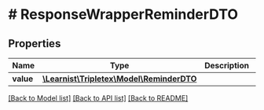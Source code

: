# # ResponseWrapperReminderDTO

## Properties

Name | Type | Description | Notes
------------ | ------------- | ------------- | -------------
**value** | [**\Learnist\Tripletex\Model\ReminderDTO**](ReminderDTO.md) |  | [optional]

[[Back to Model list]](../../README.md#models) [[Back to API list]](../../README.md#endpoints) [[Back to README]](../../README.md)
